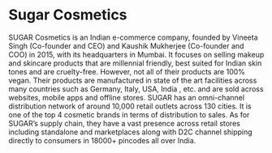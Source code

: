 # Sugar Cosmetics

SUGAR Cosmetics is an Indian e-commerce company, founded by Vineeta Singh (Co-founder and CEO) and Kaushik Mukherjee (Co-founder and COO) in 2015, with its headquarters in Mumbai. It focuses on selling makeup and skincare products that are millennial friendly, best suited for Indian skin tones and are cruelty-free. However, not all of their products are 100% vegan. Their products are manufactured in state of the art facilities across many countries such as Germany, Italy, USA, India , etc. and are sold across websites, mobile apps and offline stores. SUGAR has an omni-channel distribution network of around 10,000 retail outlets across 130 cities. It is one of the top 4 cosmetic brands in terms of distribution to sales. As for SUGAR’s supply chain, they have a vast presence across retail stores including standalone and marketplaces along with D2C channel shipping directly to consumers in 18000+ pincodes all over India.
